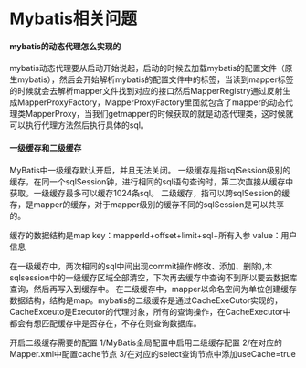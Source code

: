 # Mybatis相关问题

#### mybatis的动态代理怎么实现的
mybatis动态代理要从启动开始说起，启动的时候去加载mybatis的配置文件（原生mybatis），然后会开始解析mybatis的配置文件中的标签，当读到mapper标签的时候就会去解析mapper文件找到对应的接口然后MapperRegistry通过反射生成MapperProxyFactory，MapperProxyFactory里面就包含了mapper的动态代理类MapperProxy，当我们getmapper的时候获取的就是动态代理类，这时候就可以执行代理方法然后执行具体的sql。



#### 一级缓存和二级缓存

MyBatis中一级缓存默认开启，并且无法关闭。
一级缓存是指sqlSession级别的缓存，在同一个sqlSession钟，进行相同的sql语句查询时，第二次直接从缓存中获取。一级缓存最多可以缓存1024条sql。
二级缓存，指可以跨sqlSession的缓存，是mapper的缓存，对于mapper级别的缓存不同的sqlSession是可以共享的。

缓存的数据结构是map
key：mapperId+offset+limit+sql+所有入参
value：用户信息

在一级缓存中，两次相同的sql中间出现commit操作(修改、添加、删除),本sqlsession中的一级缓存区域全部清空，下次再去缓存中查询不到所以要去数据库查询，然后再写入到缓存中。
在二级缓存中，mapper以命名空间为单位创建缓存数据结构，结构是map。mybatis的二级缓存是通过CacheExeCutor实现的，CacheExceuto是Executor的代理对象，所有的查询操作，在CacheExecutor中都会有想匹配缓存中是否存在，不存在则查询数据库。

开启二级缓存需要的配置
1/MyBatis全局配置中启用二级缓存配置
2/在对应的Mapper.xml中配置cache节点
3/在对应的select查询节点中添加useCache=true

